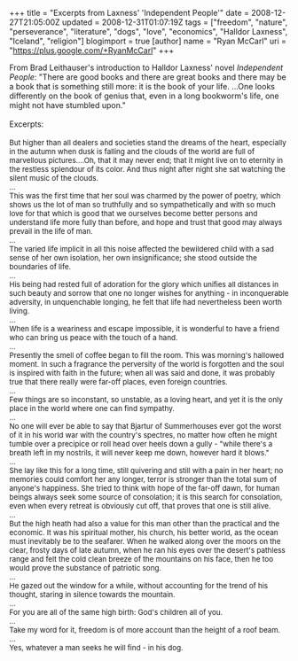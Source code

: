 +++
title = "Excerpts from Laxness' 'Independent People'"
date = 2008-12-27T21:05:00Z
updated = 2008-12-31T01:07:19Z
tags = ["freedom", "nature", "perseverance", "literature", "dogs", "love", "economics", "Halldor Laxness", "Iceland", "religion"]
blogimport = true
[author]
	name = "Ryan McCarl"
	uri = "https://plus.google.com/+RyanMcCarl"
+++

From Brad Leithauser's introduction to Halldor Laxness' novel <em>Independent People</em>: "There are good books and there are great books and there may be a book that is something still more: it is the book of your life. ...One looks differently on the book of genius that, even in a long bookworm's life, one might not have stumbled upon."<br /><br />Excerpts:<br /><br /><span class="Apple-style-span" style="font-size: small;">But higher than all dealers and societies stand the dreams of the heart, especially in the autumn when dusk is falling and the clouds of the world are full of marvellous pictures....Oh, that it may never end; that it might live on to eternity in the restless splendour of its color. And thus night after night she sat watching the silent music of the clouds.<br />...<br />This was the first time that her soul was charmed by the power of poetry, which shows us the lot of man so truthfully and so sympathetically and with so much love for that which is good that we ourselves become better persons and understand life more fully than before, and hope and trust that good may always prevail in the life of man.<br />...<br />The varied life implicit in all this noise affected the bewildered child with a sad sense of her own isolation, her own insignificance; she stood outside the boundaries of life.<br />...<br />His being had rested full of adoration for the glory which unifies all distances in such beauty and sorrow that one no longer wishes for anything - in inconquerable adversity, in unquenchable longing, he felt that life had nevertheless been worth living.<br />...<br />When life is a weariness and escape impossible, it is wonderful to have a friend who can bring us peace with the touch of a hand.<br />...<br />Presently the smell of coffee began to fill the room. This was morning's hallowed moment. In such a fragrance the perversity of the world is forgotten and the soul is inspired with faith in the future; when all was said and done, it was probably true that there really were far-off places, even foreign countries.<br />...<br />Few things are so inconstant, so unstable, as a loving heart, and yet it is the only place in the world where one can find sympathy.<br />...<br />No one will ever be able to say that Bjartur of Summerhouses ever got the worst of it in his world war with the country's spectres, no matter how often he might tumble over a precipice or roll head over heels down a gully - "while there's a breath left in my nostrils, it will never keep me down, however hard it blows."<br />...<br />She lay like this for a long time, still quivering and still with a pain in her heart; no memories could comfort her any longer, terror is stronger than the total sum of anyone's happiness. She tried to think with hope of the far-off dawn, for human beings always seek some source of consolation; it is this search for consolation, even when every retreat is obviously cut off, that proves that one is still alive.<br />...<br />But the high heath had also a value for this man other than the practical and the economic. It was his spiritual mother, his church, his better world, as the ocean must inevitably be to the seafarer. When he walked along over the moors on the clear, frosty days of late autumn, when he ran his eyes over the desert's pathless range and felt the cold clean breeze of the mountains on his face, then he too would prove the substance of patriotic song.<br />...<br />He gazed out the window for a while, without accounting for the trend of his thought, staring in silence towards the mountain.<br />...<br />For you are all of the same high birth: God's children all of you.<br />...<br />Take my word for it, freedom is of more account than the height of a roof beam.<br />...<br />Yes, whatever a man seeks he will find - in his dog.</span>
